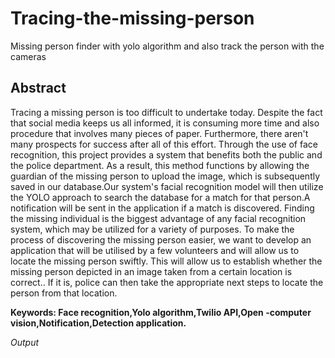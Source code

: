  # Tracing-the-missing-person
Missing person finder with yolo algorithm and also track the person with the cameras


## Abstract

Tracing a missing person is too difficult to undertake today. Despite the fact that social media keeps us all
informed, it is consuming more time and also procedure that involves many pieces of paper. Furthermore, there
aren&#39;t many prospects for success after all of this effort. Through the use of face recognition, this project provides a
system that benefits both the public and the police department. As a result, this method functions by allowing the
guardian of the missing person to upload the image, which is subsequently saved in our database.Our system&#39;s facial
recognition model will then utilize the YOLO approach to search the database for a match for that person.A
notification will be sent in the application if a match is discovered. Finding the missing individual is the biggest
advantage of any facial recognition system, which may be utilized for a variety of purposes. To make the process of
discovering the missing person easier, we want to develop an application that will be utilised by a few volunteers
and will allow us to locate the missing person swiftly. This will allow us to establish whether the missing person
depicted in an image taken from a certain location is correct.. If it is, police can then take the appropriate next steps
to locate the person from that location.

**Keywords: Face recognition,Yolo algorithm,Twilio API,Open -computer vision,Notification,Detection application.**


*Output*




